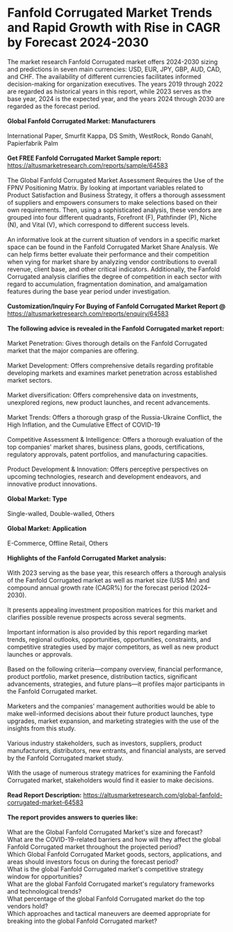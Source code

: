 <h1>Fanfold Corrugated Market Trends and Rapid Growth with Rise in CAGR by Forecast 2024-2030</h1>

<p>The market research Fanfold Corrugated market offers 2024-2030 sizing and predictions in seven main currencies: USD, EUR, JPY, GBP, AUD, CAD, and CHF. The availability of different currencies facilitates informed decision-making for organization executives. The years 2019 through 2022 are regarded as historical years in this report, while 2023 serves as the base year, 2024 is the expected year, and the years 2024 through 2030 are regarded as the forecast period.<br><br><b>Global Fanfold Corrugated Market: Manufacturers</b><br><br>International Paper, Smurfit Kappa, DS Smith, WestRock, Rondo Ganahl, Papierfabrik Palm<br><br><b>Get FREE Fanfold Corrugated Market Sample report:</b> <a href="https://altusmarketresearch.com/reports/sample/64583">https://altusmarketresearch.com/reports/sample/64583</a><br><br>The Global Fanfold Corrugated Market Assessment Requires the Use of the FPNV Positioning Matrix. By looking at important variables related to Product Satisfaction and Business Strategy, it offers a thorough assessment of suppliers and empowers consumers to make selections based on their own requirements. Then, using a sophisticated analysis, these vendors are grouped into four different quadrants, Forefront (F), Pathfinder (P), Niche (N), and Vital (V), which correspond to different success levels.<br><br>An informative look at the current situation of vendors in a specific market space can be found in the Fanfold Corrugated Market Share Analysis. We can help firms better evaluate their performance and their competition when vying for market share by analyzing vendor contributions to overall revenue, client base, and other critical indicators. Additionally, the Fanfold Corrugated analysis clarifies the degree of competition in each sector with regard to accumulation, fragmentation domination, and amalgamation features during the base year period under investigation.<br><br><b>Customization/Inquiry For Buying of Fanfold Corrugated Market Report @</b> <a href="https://altusmarketresearch.com/reports/enquiry/64583">https://altusmarketresearch.com/reports/enquiry/64583</a><br><br><b>The following advice is revealed in the Fanfold Corrugated market report:</b><br><br>Market Penetration: Gives thorough details on the Fanfold Corrugated market that the major companies are offering.<br><br>Market Development: Offers comprehensive details regarding profitable developing markets and examines market penetration across established market sectors.<br><br>Market diversification: Offers comprehensive data on investments, unexplored regions, new product launches, and recent advancements.<br><br>Market Trends: Offers a thorough grasp of the Russia-Ukraine Conflict, the High Inflation, and the Cumulative Effect of COVID-19<br><br>Competitive Assessment & Intelligence: Offers a thorough evaluation of the top companies' market shares, business plans, goods, certifications, regulatory approvals, patent portfolios, and manufacturing capacities.<br><br>Product Development & Innovation: Offers perceptive perspectives on upcoming technologies, research and development endeavors, and innovative product innovations.<br><br><b>Global Market: Type</b><br><br>Single-walled, Double-walled, Others<br><br><b>Global Market: Application</b><br><br>E-Commerce, Offline Retail, Others<br><br><b>Highlights of the Fanfold Corrugated Market analysis:</b><br><br>With 2023 serving as the base year, this research offers a thorough analysis of the Fanfold Corrugated market as well as market size (US$ Mn) and compound annual growth rate (CAGR%) for the forecast period (2024–2030).<br><br>It presents appealing investment proposition matrices for this market and clarifies possible revenue prospects across several segments.<br><br>Important information is also provided by this report regarding market trends, regional outlooks, opportunities, opportunities, constraints, and competitive strategies used by major competitors, as well as new product launches or approvals.<br><br>Based on the following criteria—company overview, financial performance, product portfolio, market presence, distribution tactics, significant advancements, strategies, and future plans—it profiles major participants in the Fanfold Corrugated market.<br><br>Marketers and the companies' management authorities would be able to make well-informed decisions about their future product launches, type upgrades, market expansion, and marketing strategies with the use of the insights from this study.<br><br>Various industry stakeholders, such as investors, suppliers, product manufacturers, distributors, new entrants, and financial analysts, are served by the Fanfold Corrugated market study.<br><br>With the usage of numerous strategy matrices for examining the Fanfold Corrugated market, stakeholders would find it easier to make decisions.<br><br><b>Read Report Description:</b> <a href="https://altusmarketresearch.com/global-fanfold-corrugated-market-64583">https://altusmarketresearch.com/global-fanfold-corrugated-market-64583</a><br><br><b>The report provides answers to queries like:</b><br><br>What are the Global Fanfold Corrugated Market's size and forecast?<br>What are the COVID-19-related barriers and how will they affect the global Fanfold Corrugated market throughout the projected period?<br>Which Global Fanfold Corrugated Market goods, sectors, applications, and areas should investors focus on during the forecast period?<br>What is the global Fanfold Corrugated market's competitive strategy window for opportunities?<br>What are the global Fanfold Corrugated market's regulatory frameworks and technological trends?<br>What percentage of the global Fanfold Corrugated market do the top vendors hold?<br>Which approaches and tactical maneuvers are deemed appropriate for breaking into the global Fanfold Corrugated market?</p>
